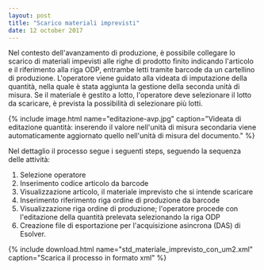 ```yaml
---
layout: post
title: "Scarico materiali imprevisti"
date: 12 october 2017
---
```


Nel contesto dell'avanzamento di produzione, è possibile collegare lo scarico di materiali impevisti 
alle righe di prodotto finito indicando l'articolo e il riferimento alla riga ODP, entrambe letti tramite barcode
da un cartellino di produzione. L'operatore viene guidato alla videata di imputazione della quantità, nella quale è stata aggiunta
la gestione della seconda unità di misura. Se il materiale è gestito a lotto, l'operatore deve selezionare il lotto da scaricare, 
è prevista la possibilità di selezionare più lotti.


{% include image.html name="editazione-avp.jpg" caption="Videata di editazione quantità:
 inserendo il valore nell'unità di misura secondaria viene automaticamente aggiornato quello nell'unità di misura del documento." %}

Nel dettaglio il processo segue i seguenti steps, seguendo la sequenza delle attività:

1. Selezione operatore
2. Inserimento codice articolo da barcode
3. Visualizzazione articolo, il materiale imprevisto che si intende scaricare
4. Inserimento riferimento riga ordine di produzione da barcode
5. Visualizzazione riga ordine di produzione; l'operatore procede con l'editazione della quantità prelevata selezionando la riga ODP
6. Creazione file di esportazione per l'acquisizione asincrona (DAS) di Esolver.

 
{% include download.html name="std_materiale_imprevisto_con_um2.xml" caption="Scarica il processo in formato xml" %}

